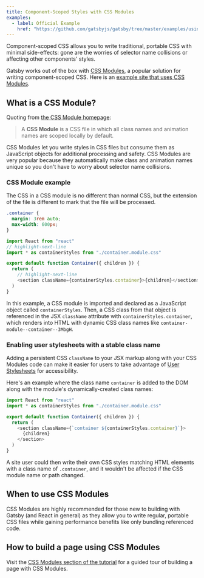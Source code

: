 ```yaml
---
title: Component-Scoped Styles with CSS Modules
examples:
  - label: Official Example
    href: "https://github.com/gatsbyjs/gatsby/tree/master/examples/using-css-modules"
---
```


Component-scoped CSS allows you to write traditional, portable CSS with minimal side-effects: gone are the worries of selector name collisions or affecting other components' styles.

Gatsby works out of the box with [CSS Modules](https://github.com/css-modules/css-modules), a popular solution for writing component-scoped CSS. Here is an [example site that uses CSS Modules](https://github.com/gatsbyjs/gatsby/tree/master/examples/using-css-modules).

## What is a CSS Module?

Quoting from [the CSS Module homepage](https://github.com/css-modules/css-modules):

> A **CSS Module** is a CSS file in which all class names and animation names are scoped locally by default.

CSS Modules let you write styles in CSS files but consume them as JavaScript objects for additional processing and safety. CSS Modules are very popular because they automatically make class and animation names unique so you don't have to worry about selector name collisions.

### CSS Module example

The CSS in a CSS module is no different than normal CSS, but the extension of the file is different to mark that the file will be processed.

```css:title=src/components/container.module.css
.container {
  margin: 3rem auto;
  max-width: 600px;
}
```

```jsx:title=src/components/container.js
import React from "react"
// highlight-next-line
import * as containerStyles from "./container.module.css"

export default function Container({ children }) {
  return (
    // highlight-next-line
    <section className={containerStyles.container}>{children}</section>
  )
}
```

In this example, a CSS module is imported and declared as a JavaScript object called `containerStyles`. Then, a CSS class from that object is referenced in the JSX `className` attribute with `containerStyles.container`, which renders into HTML with dynamic CSS class names like `container-module--container--3MbgH`.

### Enabling user stylesheets with a stable class name

Adding a persistent CSS `className` to your JSX markup along with your CSS Modules code can make it easier for users to take advantage of [User Stylesheets](https://www.viget.com/articles/inline-styles-user-style-sheets-and-accessibility/) for accessibility.

Here's an example where the class name `container` is added to the DOM along with the module's dynamically-created class names:

```jsx:title=src/components/container.js
import React from "react"
import * as containerStyles from "./container.module.css"

export default function Container({ children }) {
  return (
    <section className={`container ${containerStyles.container}`}>
      {children}
    </section>
  )
}
```

A site user could then write their own CSS styles matching HTML elements with a class name of `.container`, and it wouldn't be affected if the CSS module name or path changed.

## When to use CSS Modules

CSS Modules are highly recommended for those new to building with Gatsby (and React in general) as they allow you to write regular, portable CSS files while gaining
performance benefits like only bundling referenced code.

## How to build a page using CSS Modules

Visit the [CSS Modules section of the tutorial](/docs/tutorial/part-two/#css-modules) for a guided tour of building a page with CSS Modules.
